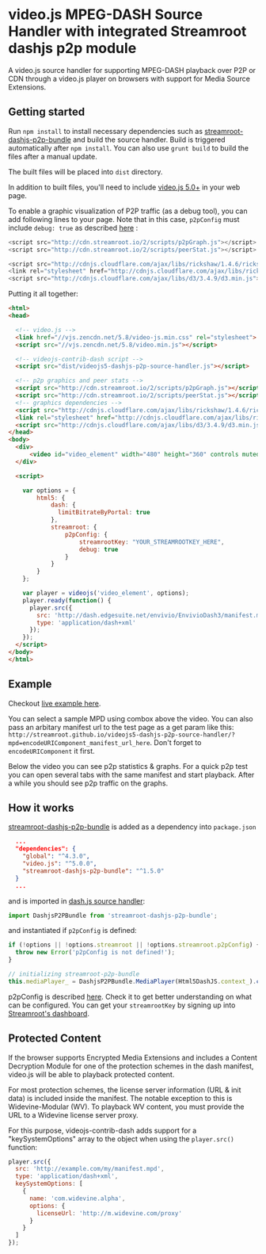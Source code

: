 # video.js MPEG-DASH Source Handler with integrated Streamroot dashjs p2p module

A video.js source handler for supporting MPEG-DASH playback over P2P or CDN through a video.js player on browsers with support for Media Source Extensions.

## Getting started

Run `npm install` to install necessary dependencies such as [streamroot-dashjs-p2p-bundle](https://github.com/streamroot/dashjs-p2p-wrapper) and build the source handler. Build is triggered automatically after `npm install`.
You can also use `grunt build` to build the files after a manual update.

The built files will be placed into `dist` directory.

In addition to built files, you'll need to include [video.js 5.0+](http://videojs.com/getting-started/) in your web page.

To enable a graphic visualization of P2P traffic (as a debug tool), you can add following lines to your page. Note that in this case, `p2pConfig` must include `debug: true` as described [here](https://streamroot.readme.io/docs/p2p-config) :

```javascript
<script src="http://cdn.streamroot.io/2/scripts/p2pGraph.js"></script>
<script src="http://cdn.streamroot.io/2/scripts/peerStat.js"></script>

<script src="http://cdnjs.cloudflare.com/ajax/libs/rickshaw/1.4.6/rickshaw.min.js"> </script>
<link rel="stylesheet" href="http://cdnjs.cloudflare.com/ajax/libs/rickshaw/1.4.6/rickshaw.min.css">
<script src="http://cdnjs.cloudflare.com/ajax/libs/d3/3.4.9/d3.min.js"> </script>
```

Putting it all together:
```html
<html>
<head>

  <!-- video.js -->
  <link href="//vjs.zencdn.net/5.8/video-js.min.css" rel="stylesheet">
  <script src="//vjs.zencdn.net/5.8/video.min.js"></script>

  <!-- videojs-contrib-dash script -->
  <script src="dist/videojs5-dashjs-p2p-source-handler.js"></script>

  <!-- p2p graphics and peer stats -->
  <script src="http://cdn.streamroot.io/2/scripts/p2pGraph.js"></script>
  <script src="http://cdn.streamroot.io/2/scripts/peerStat.js"></script>
  <!-- graphics dependencies -->
  <script src="http://cdnjs.cloudflare.com/ajax/libs/rickshaw/1.4.6/rickshaw.min.js"> </script>
  <link rel="stylesheet" href="http://cdnjs.cloudflare.com/ajax/libs/rickshaw/1.4.6/rickshaw.min.css">
  <script src="http://cdnjs.cloudflare.com/ajax/libs/d3/3.4.9/d3.min.js"> </script>
</head>
<body>
  <div>
      <video id="video_element" width="480" height="360" controls muted class="video-js vjs-default-skin" />
  </div>

  <script>

    var options = {
        html5: {
            dash: {
              limitBitrateByPortal: true
            },
            streamroot: {
                p2pConfig: {
                    streamrootKey: "YOUR_STREAMROOTKEY_HERE",
                    debug: true
                }
            }
        }
    };

    var player = videojs('video_element', options);
    player.ready(function() {
      player.src({
        src: 'http://dash.edgesuite.net/envivio/EnvivioDash3/manifest.mpd',
        type: 'application/dash+xml'
      });
    });
  </script>
</body>
</html>
```

## Example

Checkout [live example here](http://streamroot.github.io/videojs5-dashjs-p2p-source-handler/).

You can select a sample MPD using combox above the video. You can also pass an arbitary manifest url to the test page as a get param like this: `http://streamroot.github.io/videojs5-dashjs-p2p-source-handler/?mpd=encodeURIComponent_manifest_url_here`. Don't forget to `encodeURIComponent` it first.

Below the video you can see p2p statistics & graphs.
For a quick p2p test you can open several tabs with the same manifest and start playback. After a while you should see p2p traffic on the graphs.

## How it works

[streamroot-dashjs-p2p-bundle](https://github.com/streamroot/dashjs-p2p-wrapper) is added as a dependency into `package.json`

```json
  ...
  "dependencies": {
    "global": "^4.3.0",
    "video.js": "^5.0.0",
    "streamroot-dashjs-p2p-bundle": "^1.5.0"
  }
  ...
```

and is imported in [dash.js source handler](https://github.com/streamroot/videojs5-dashjs-p2p-source-handler/blob/master/src/js/videojs-dash.js):

```javascript
import DashjsP2PBundle from 'streamroot-dashjs-p2p-bundle';
```

and instantiated if `p2pConfig` is defined:

```javascript
if (!options || !options.streamroot || !options.streamroot.p2pConfig) {
  throw new Error('p2pConfig is not defined!');
}

// initializing streamroot-p2p-bundle
this.mediaPlayer_ = DashjsP2PBundle.MediaPlayer(Html5DashJS.context_).create(options.streamroot.p2pConfig);
```

p2pConfig is described [here](https://streamroot.readme.io/docs/p2p-config). Check it to get better understanding on what can be configured.
You can get your `streamrootKey` by signing up into [Streamroot's dashboard](http://dashboard.streamroot.io/signup).

## Protected Content

If the browser supports Encrypted Media Extensions and includes a Content Decryption Module for one of the protection schemes in the dash manifest, video.js will be able to playback protected content.

For most protection schemes, the license server information (URL &amp; init data) is included inside the manifest. The notable exception to this is Widevine-Modular (WV). To playback WV content, you must provide the URL to a Widevine license server proxy.

For this purpose, videojs-contrib-dash adds support for a "keySystemOptions" array to the object when using the `player.src()` function:

```javascript
player.src({
  src: 'http://example.com/my/manifest.mpd',
  type: 'application/dash+xml',
  keySystemOptions: [
    {
      name: 'com.widevine.alpha',
      options: {
        licenseUrl: 'http://m.widevine.com/proxy'
      }
    }
  ]
});
```
